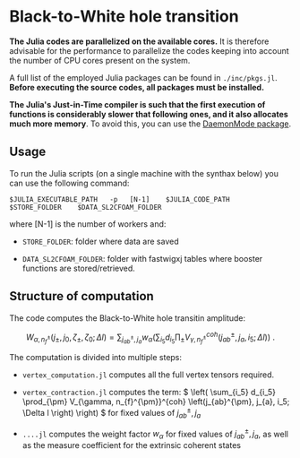 # Black-to-White hole transition

**The Julia codes are parallelized on the available cores.** It is therefore advisable for the performance to parallelize the codes keeping into account the number of CPU cores present on the system.

A full list of the employed Julia packages can be found in `./inc/pkgs.jl`. **Before executing the source codes, all packages must be installed.**

**The Julia's Just-in-Time compiler is such that the first execution of functions is considerably slower that following ones, and it also allocates much more memory**. To avoid this, you can use the [DaemonMode package](https://github.com/dmolina/DaemonMode.jl).

## Usage

To run the Julia scripts (on a single machine with the synthax below) you can use the following command:

```
$JULIA_EXECUTABLE_PATH   -p   [N-1]    $JULIA_CODE_PATH   $STORE_FOLDER    $DATA_SL2CFOAM_FOLDER
```

where [N-1] is the number of workers and:

- `STORE_FOLDER`: folder where data are saved

- `DATA_SL2CFOAM_FOLDER`: folder with fastwigxj tables where booster functions are stored/retrieved.

## Structure of computation

The code computes the Black-to-White hole transitin amplitude:

$$
W_{\alpha, n_f^{\pm}} (j_{\pm}, j_{0}, \zeta_{\pm}, \zeta_0; \Delta l) = \sum_{ j_{ab}^{\pm}, j_{a} } w_{\alpha} \left( \sum_{i_5} d_{i_5} \prod_{\pm} V_{\gamma,  n_{f}^{\pm}}^{coh} \left(j_{ab}^{\pm}, j_{a}, i_5; \Delta l \right) \right) \ .
$$

The computation is divided into multiple steps:

- `vertex_computation.jl` computes all the full vertex tensors required.

- `vertex_contraction.jl` computes the term: $ \left( \sum_{i_5} d_{i_5} \prod_{\pm} V_{\gamma,  n_{f}^{\pm}}^{coh} \left(j_{ab}^{\pm}, j_{a}, i_5; \Delta l \right) \right) $ for fixed values of $j_{ab}^{\pm}, j_{a}$

- `....jl` computes the weight factor $w_{\alpha}$ for fixed values of $j_{ab}^{\pm}, j_{a}$, as well as the measure coefficient for the extrinsic coherent states